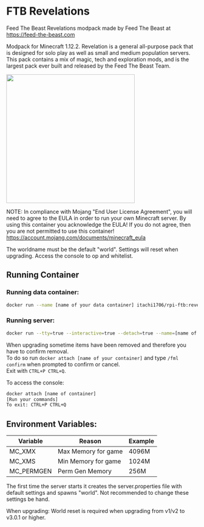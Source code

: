 # FTB Revelations
Feed The Beast Revelations modpack
made by Feed The Beast at https://feed-the-beast.com

Modpack for Minecraft 1.12.2.
Revelation is a general all-purpose pack that is designed for solo play as well as small and medium population servers.
This pack contains a mix of magic, tech and exploration mods, and is the largest pack ever built and released by the Feed The Beast Team.

<img src="https://apps.modpacks.ch/modpacks/art/7/revelation.png" width="338" height="338">

NOTE: In compliance with Mojang "End User License Agreement", you will need to agree to the EULA in order to run your own Minecraft server. By using this container you acknowledge the EULA! If you do not agree, then you are not permitted to use this container!
https://account.mojang.com/documents/minecraft_eula

The worldname must be the default "world". 
Settings will reset when upgrading.
Access the console to op and whitelist.

## Running Container
### Running data container:
```bash
docker run --name [name of your data container] itachi1706/rpi-ftb:revelations-[version] echo 'Data-only container'
```

### Running server:
```bash
docker run --tty=true --interactive=true --detach=true --name=[name of your container] --volumes-from [name of your data container] --publish=[port on your host]:25565 itachi1706/rpi-ftb:revelations-[version]
```

When upgrading sometime items have been removed and therefore you have to confirm removal. </br>
To do so run `docker attach [name of your container]` and type `/fml confirm` when prompted to confirm or cancel.   
Exit with `CTRL+P CTRL+Q`.   

To access the console:
```bash
docker attach [name of container]
[Run your commands]
To exit: CTRL+P CTRL+Q
```

## Environment Variables:  
| Variable | Reason | Example |
| --- | --- | --- |
| MC_XMX | Max Memory for game | 4096M |
| MC_XMS | Min Memory for game | 1024M |
| MC_PERMGEN | Perm Gen Memory | 256M |


The first time the server starts it creates the server.properties file with default settings and spawns "world". 
Not recommended to change these settings be hand.

When upgrading: World reset is required when upgrading from v1/v2 to v3.0.1 or higher.
